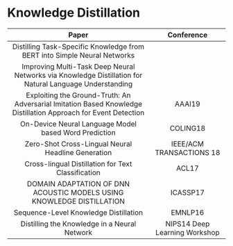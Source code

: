 # Knowledge Distillation

| Paper | Conference |
| :---: | :---: |
| Distilling Task-Specific Knowledge from BERT into Simple Neural Networks ||
|Improving Multi-Task Deep Neural Networks via Knowledge Distillation for Natural Language Understanding||
| Exploiting the Ground-Truth: An Adversarial Imitation Based Knowledge Distillation Approach for Event Detection | AAAI19 |
| On-Device Neural Language Model based Word Prediction | COLING18 |
| Zero-Shot Cross-Lingual Neural Headline Generation | IEEE/ACM TRANSACTIONS 18 |
| Cross-lingual Distillation for Text Classification | ACL17 |
| DOMAIN ADAPTATION OF DNN ACOUSTIC MODELS USING KNOWLEDGE DISTILLATION | ICASSP17 |
| Sequence-Level Knowledge Distillation | EMNLP16 |
| Distilling the Knowledge in a Neural Network | NIPS14 Deep Learning Workshop|


